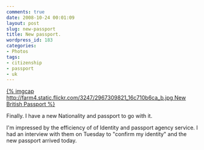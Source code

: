 ```yaml
---
comments: true
date: 2008-10-24 00:01:09
layout: post
slug: new-passport
title: New passport.
wordpress_id: 183
categories:
- Photos
tags:
- citizenship
- passport
- uk
---
```


[{% imgcap http://farm4.static.flickr.com/3247/2967309821_16c710b6ca_b.jpg New British Passport %}](http://farm4.static.flickr.com/3247/2967309821_16c710b6ca_b.jpg)

Finally. I have a new Nationality and passport to go with it.

I'm impressed by the efficiency of of Identity and passport agency service. I had an interview with them on Tuesday to "confirm my identity" and the new passport arrived today.
